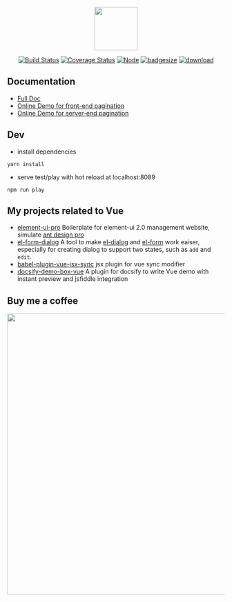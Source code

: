 <p align="center"><a href="https://github.com/njleonzhang/vue-data-tables" target="_blank"><img width="100"src="https://njleonzhang.github.io/vue-data-tables/_media/icon.svg"></a></p>

<p align="center">
  <a href="https://travis-ci.org/njleonzhang/vue-data-tables" target="_blank"><img src="https://travis-ci.org/njleonzhang/vue-data-tables.svg?branch=master" alt="Build Status"></a>
  <a href="https://coveralls.io/github/njleonzhang/vue-data-tables?branch=master" target="_blank"><img src='https://coveralls.io/repos/github/njleonzhang/vue-data-tables/badge.svg?branch=master' alt='Coverage Status' /></a>
  <a href="https://www.npmjs.com/package/vue-data-tables" target="_blank"><img src='https://img.shields.io/npm/v/vue-data-tables.svg' alt='Node' /></a>
  <a href="https://github.com/njleonzhang/vue-data-tables" target="_blank"><img src='http://img.badgesize.io/https://unpkg.com/vue-data-tables?compression=gzip' alt='badgesize' /></a>
  <a href="https://github.com/njleonzhang/vue-data-tables" target="_blank"><img src='https://img.shields.io/npm/dm/vue-data-tables.svg' alt='download' /></a>
</p>

## Documentation
* [Full Doc](https://njleonzhang.github.io/vue-data-tables)
* [Online Demo for front-end pagination](http://jsfiddle.net/zpczjl/9tp3z4bn/)
* [Online Demo for server-end pagination](https://jsfiddle.net/zpczjl/xboja87c/)

## Dev

* install dependencies

```
yarn install
```

* serve test/play with hot reload at localhost:8089

```
npm run play
```

## My projects related to Vue
* [element-ui-pro](https://github.com/njleonzhang/element-ui-pro) Boilerplate for element-ui 2.0 management website, simulate [ant design pro](https://github.com/ant-design/ant-design-pro)
* [el-form-dialog](https://github.com/njleonzhang/el-form-dialog) A tool to make [el-dialog](http://element.eleme.io/#/en-US/component/dialog) and [el-form](http://element.eleme.io/#/en-US/component/form) work eaiser, especially for creating dialog to support two states, such as `add` and `edit`.
* [babel-plugin-vue-jsx-sync](https://github.com/njleonzhang/babel-plugin-vue-jsx-sync) jsx plugin for vue sync modifier
* [docsify-demo-box-vue](https://njleonzhang.github.io/docsify-demo-box-vue/#/) A plugin for docsify to write Vue demo with instant preview and jsfiddle integration

## Buy me a coffee
<p align="center">
  <a target='_blank' rel='nofollow' href='https://www.paypal.me/njleon?yours=true'>
  <img width='650' src="https://cdn.rawgit.com/njleonzhang/vue-data-tables/a49769e2/_media/all.png">
</p>
